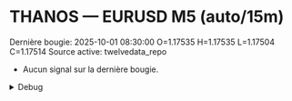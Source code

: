 # THANOS — EURUSD M5 (auto/15m)
Dernière bougie: 2025-10-01 08:30:00  O=1.17535  H=1.17535  L=1.17504  C=1.17514
Source active: twelvedata_repo

- Aucun signal sur la dernière bougie.

<details><summary>Debug</summary>

- TD_API_KEY manquant.

</details>
